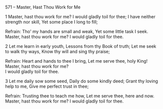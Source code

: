 571 – Master, Hast Thou Work for Me


1
Master, hast thou work for me?
I would gladly toil for thee;
I have neither strength nor skill,
Yet some place I long to fill;

Refrain:
Tho' my hands are small and weak,
Yet some little task I seek.
Master, hast thou work for me?
I would gladly toil for thee.

2
Let me learn in early youth,
Lessons from thy Book of truth;
Let me seek to walk thy ways,
Know thy will and sing thy praise;  

Refrain: 
Heart and hands to thee I bring,
Let me serve thee, holy King!
Master, hast thou work for me?  
I would gladly toil for thee.

3
Let me daily sow some seed,
Daily do some kindly deed;
Grant thy loving help to me,
Give me perfect trust in thee;

Refrain:
Trusting thee to teach me how,
Let me serve thee, here and now.
Master, hast thou work for me?
I would gladly toil for thee.
